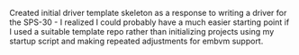 Created initial driver template skeleton as a response to writing a driver for the SPS-30 - I realized I could probably have a much easier starting point if I used a suitable template repo rather than initializing projects using my startup script and making repeated adjustments for embvm support.
